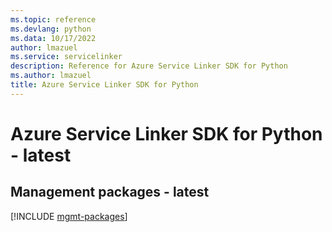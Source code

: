 ```yaml
---
ms.topic: reference
ms.devlang: python
ms.data: 10/17/2022
author: lmazuel
ms.service: servicelinker
description: Reference for Azure Service Linker SDK for Python
ms.author: lmazuel
title: Azure Service Linker SDK for Python
---
```

# Azure Service Linker SDK for Python - latest

## Management packages - latest
[!INCLUDE [mgmt-packages](service-linker-mgmt-index.md)]